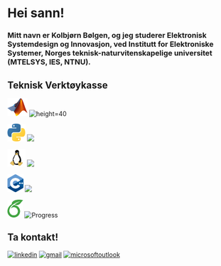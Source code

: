 # Hei sann!

### Mitt navn er Kolbjørn Bølgen, og jeg studerer Elektronisk Systemdesign og Innovasjon, ved Institutt for Elektroniske Systemer, Norges teknisk-naturvitenskapelige universitet (MTELSYS, IES, NTNU).

## Teknisk Verktøykasse

<img src=https://github.com/SkaugJr/SkaugJr/blob/main/Bilder/Matlab_Logo.png height=40 /> ![height=40](https://geps.dev/progress/92)

<img src=https://github.com/SkaugJr/SkaugJr/blob/main/Bilder/Python_logo.png height=40 /> ![](https://geps.dev/progress/83)

<img src=https://github.com/SkaugJr/SkaugJr/blob/main/Bilder/linux_logo.png height=40 /> ![](https://geps.dev/progress/76)

<img src=https://github.com/SkaugJr/SkaugJr/blob/main/Bilder/C%2B%2B_logo.png height=40 /> ![](https://geps.dev/progress/55)

<img src=https://github.com/SkaugJr/SkaugJr/blob/main/Bilder/Overleaf_logo.png height=40 /> ![Progress](https://geps.dev/progress/88)


## Ta kontakt!
[<img src='https://cdn.jsdelivr.net/npm/simple-icons@3.0.1/icons/linkedin.svg' alt='linkedin' height='80'>](https://www.linkedin.com/in/kolbjørn-bølgen-572b942b5//) [<img src='https://cdn.jsdelivr.net/npm/simple-icons@3.0.1/icons/gmail.svg' alt='gmail' height='80'>](mailto:skaugjr@gmail.com) [<img src='https://cdn.jsdelivr.net/npm/simple-icons@3.0.1/icons/microsoftoutlook.svg' alt='microsoftoutlook' height='80'>](mailto:kolbjosk@stud.ntnu.no)
